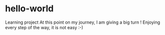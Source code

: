 # hello-world
Learning project
At this point on my journey, I am giving a big turn !
Enjoying every step of the way, it is not easy :-)
